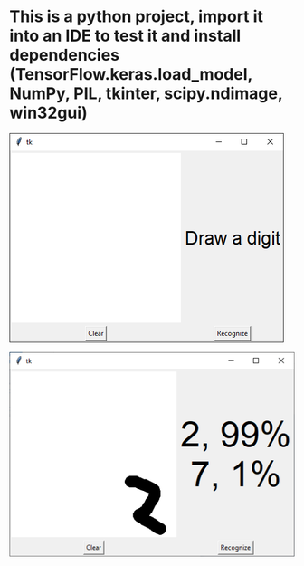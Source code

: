 # This is a python project, import it into an IDE to test it and install dependencies (TensorFlow.keras.load_model, NumPy, PIL, tkinter, scipy.ndimage, win32gui)
![Ready to go](https://github.com/DavidHelmeczi/DigitRec-NeuralNetwork/blob/master/image1.png)

![The wonders of pre-processing](https://github.com/DavidHelmeczi/DigitRec-NeuralNetwork/blob/master/picture.png)
